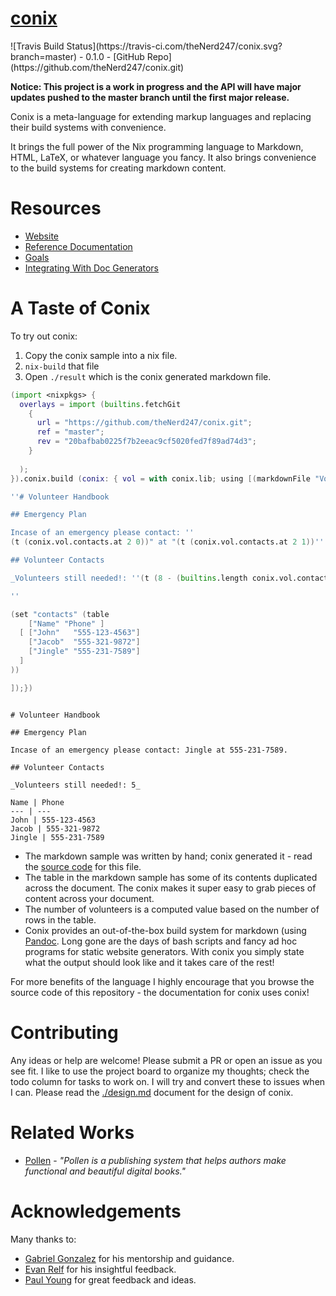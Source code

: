 # <a href="https://theNerd247.github.io/conix">conix</a> 

<div class="center">
![Travis Build Status](https://travis-ci.com/theNerd247/conix.svg?branch=master) - 0.1.0 - [GitHub Repo](https://github.com/theNerd247/conix.git)
</div>

**Notice: This project is a work in progress and the API will have major
updates pushed to the master branch until the first major release.**


Conix is a meta-language for extending markup languages and replacing their
build systems with convenience.

It brings the full power of the Nix programming language to Markdown, HTML,
LaTeX, or whatever language you fancy. It also brings convenience to the
build systems for creating markdown content.

# Resources

  * [Website](https://theNerd247.github.io/conix)
  * [Reference Documentation](https://theNerd247.github.io/conix/docs/docs.html)
  * [Goals](https://theNerd247.github.io/conix/docs/goals.html)
  * [Integrating With Doc Generators](https://theNerd247.github.io/conix/docs/integration.html)

# A Taste of Conix

To try out conix:

1. Copy the conix sample into a nix file.
1. `nix-build` that file
1. Open `./result` which is the conix generated markdown file.

```nix
(import <nixpkgs> { 
  overlays = import (builtins.fetchGit
    { 
      url = "https://github.com/theNerd247/conix.git";
      ref = "master";
      rev = "20bafbab0225f7b2eeac9cf5020fed7f89ad74d3";
    }
    
  );
}).conix.build (conix: { vol = with conix.lib; using [(markdownFile "Volunteers")] (texts [

''# Volunteer Handbook

## Emergency Plan

Incase of an emergency please contact: ''
(t (conix.vol.contacts.at 2 0))" at "(t (conix.vol.contacts.at 2 1))''.

## Volunteer Contacts 

_Volunteers still needed!: ''(t (8 - (builtins.length conix.vol.contacts.data)))''_

''

(set "contacts" (table
    ["Name" "Phone" ]
  [ ["John"   "555-123-4563"]
    ["Jacob"  "555-321-9872"]
    ["Jingle" "555-231-7589"]
  ]
))

]);})

```
```

# Volunteer Handbook

## Emergency Plan

Incase of an emergency please contact: Jingle at 555-231-7589.

## Volunteer Contacts 

_Volunteers still needed!: 5_

Name | Phone
--- | ---
John | 555-123-4563
Jacob | 555-321-9872
Jingle | 555-231-7589
```


* The markdown sample was written by hand; conix generated it - read the [source
  code](https://github.com/theNerd247/conix/blob/master/readme/default.nix) for
  this file.
* The table in the markdown sample has some of its contents duplicated across
  the document. The conix makes it super easy to grab pieces of content across
  your document.
* The number of volunteers is a computed value based on the number of rows in 
  the table.
* Conix provides an out-of-the-box build system for markdown (using [Pandoc](https://pandoc.org). Long gone are the days
  of bash scripts and fancy ad hoc programs for static website generators. With
  conix you simply state what the output should look like and it takes care of
  the rest!

For more benefits of the language I highly encourage that you browse the source
code of this repository - the documentation for conix uses conix!

# Contributing

Any ideas or help are welcome! Please submit a PR or open an issue as you see
fit. I like to use the project board to organize my thoughts; check the todo
column for tasks to work on. I will try and convert these to issues when I can.
Please read the [./design.md](./design.md) document for the design of conix.

# Related Works

* [Pollen](https://docs.racket-lang.org/pollen/) - _"Pollen is a publishing
system that helps authors make functional and beautiful digital books."_

# Acknowledgements

Many thanks to:

  * [Gabriel Gonzalez](https://github.com/Gabriel439) for his mentorship and guidance. 
  * [Evan Relf](https://github.com/evanrelf) for his insightful feedback.
  * [Paul Young](https://github.com/paulyoung) for great feedback and ideas.

